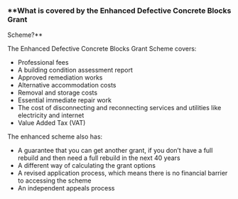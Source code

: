 ###  **What is covered by the Enhanced Defective Concrete Blocks Grant
Scheme?**

The Enhanced Defective Concrete Blocks Grant Scheme covers:

  * Professional fees 
  * A building condition assessment report 
  * Approved remediation works 
  * Alternative accommodation costs 
  * Removal and storage costs 
  * Essential immediate repair work 
  * The cost of disconnecting and reconnecting services and utilities like electricity and internet 
  * Value Added Tax (VAT) 

The enhanced scheme also has:

  * A guarantee that you can get another grant, if you don’t have a full rebuild and then need a full rebuild in the next 40 years 
  * A different way of calculating the grant options 
  * A revised application process, which means there is no financial barrier to accessing the scheme 
  * An independent appeals process 
